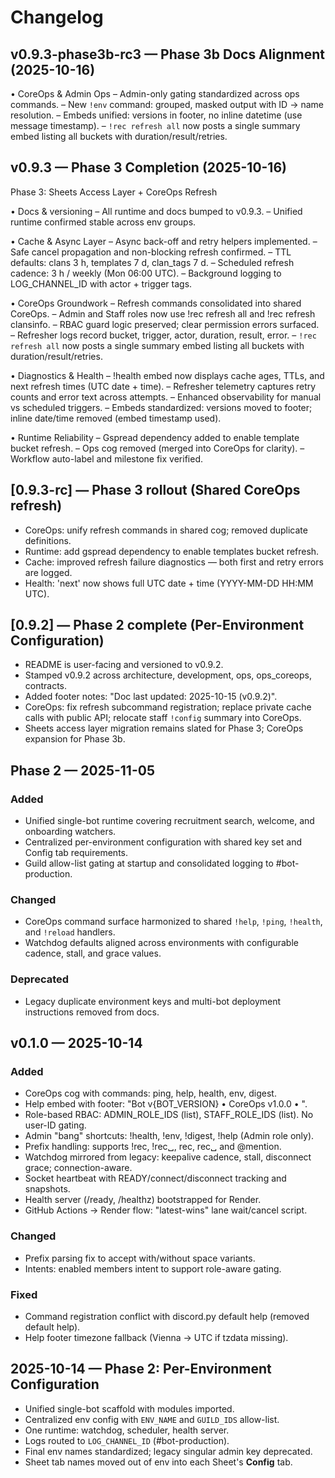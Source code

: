 # Changelog

## v0.9.3-phase3b-rc3 — Phase 3b Docs Alignment (2025-10-16)

• CoreOps & Admin Ops
– Admin-only gating standardized across ops commands.
– New `!env` command: grouped, masked output with ID → name resolution.
– Embeds unified: versions in footer, no inline datetime (use message timestamp).
– `!rec refresh all` now posts a single summary embed listing all buckets with duration/result/retries.

## v0.9.3 — Phase 3 Completion (2025-10-16)

Phase 3: Sheets Access Layer + CoreOps Refresh

• Docs & versioning
– All runtime and docs bumped to v0.9.3.
– Unified runtime confirmed stable across env groups.

• Cache & Async Layer
– Async back-off and retry helpers implemented.
– Safe cancel propagation and non-blocking refresh confirmed.
– TTL defaults: clans 3 h, templates 7 d, clan_tags 7 d.
– Scheduled refresh cadence: 3 h / weekly (Mon 06:00 UTC).
– Background logging to LOG_CHANNEL_ID with actor + trigger tags.

• CoreOps Groundwork
– Refresh commands consolidated into shared CoreOps.
– Admin and Staff roles now use !rec refresh all and !rec refresh clansinfo.
– RBAC guard logic preserved; clear permission errors surfaced.
– Refresher logs record bucket, trigger, actor, duration, result, error.
– `!rec refresh all` now posts a single summary embed listing all buckets with duration/result/retries.

• Diagnostics & Health
– !health embed now displays cache ages, TTLs, and next refresh times (UTC date + time).
– Refresher telemetry captures retry counts and error text across attempts.
– Enhanced observability for manual vs scheduled triggers.
– Embeds standardized: versions moved to footer; inline date/time removed (embed timestamp used).

• Runtime Reliability
– Gspread dependency added to enable template bucket refresh.
– Ops cog removed (merged into CoreOps for clarity).
– Workflow auto-label and milestone fix verified.

## [0.9.3-rc] — Phase 3 rollout (Shared CoreOps refresh)

- CoreOps: unify refresh commands in shared cog; removed duplicate definitions.
- Runtime: add gspread dependency to enable templates bucket refresh.
- Cache: improved refresh failure diagnostics — both first and retry errors are logged.
- Health: 'next' now shows full UTC date + time (YYYY-MM-DD HH:MM UTC).

## [0.9.2] — Phase 2 complete (Per-Environment Configuration)

- README is user-facing and versioned to v0.9.2.
- Stamped v0.9.2 across architecture, development, ops, ops_coreops, contracts.
- Added footer notes: "Doc last updated: 2025-10-15 (v0.9.2)".
- CoreOps: fix refresh subcommand registration; replace private cache calls with public API; relocate staff `!config` summary into CoreOps.
- Sheets access layer migration remains slated for Phase 3; CoreOps expansion for Phase 3b.

## Phase 2 — 2025-11-05

### Added
- Unified single-bot runtime covering recruitment search, welcome, and onboarding watchers.
- Centralized per-environment configuration with shared key set and Config tab requirements.
- Guild allow-list gating at startup and consolidated logging to #bot-production.

### Changed
- CoreOps command surface harmonized to shared `!help`, `!ping`, `!health`, and `!reload` handlers.
- Watchdog defaults aligned across environments with configurable cadence, stall, and grace values.

### Deprecated
- Legacy duplicate environment keys and multi-bot deployment instructions removed from docs.

## v0.1.0 — 2025-10-14

### Added
- CoreOps cog with commands: ping, help, health, env, digest.
- Help embed with footer: "Bot v{BOT_VERSION} • CoreOps v1.0.0 • <Vienna or UTC time>".
- Role-based RBAC: ADMIN_ROLE_IDS (list), STAFF_ROLE_IDS (list). No user-ID gating.
- Admin "bang" shortcuts: !health, !env, !digest, !help (Admin role only).
- Prefix handling: supports !rec, !rec␣, rec, rec␣ and @mention.
- Watchdog mirrored from legacy: keepalive cadence, stall, disconnect grace; connection-aware.
- Socket heartbeat with READY/connect/disconnect tracking and snapshots.
- Health server (/ready, /healthz) bootstrapped for Render.
- GitHub Actions → Render flow: "latest-wins" lane wait/cancel script.

### Changed
- Prefix parsing fix to accept with/without space variants.
- Intents: enabled members intent to support role-aware gating.

### Fixed
- Command registration conflict with discord.py default help (removed default help).
- Help footer timezone fallback (Vienna → UTC if tzdata missing).

## 2025-10-14 — Phase 2: Per-Environment Configuration
- Unified single-bot scaffold with modules imported.
- Centralized env config with `ENV_NAME` and `GUILD_IDS` allow-list.
- One runtime: watchdog, scheduler, health server.
- Logs routed to `LOG_CHANNEL_ID` (#bot-production).
- Final env names standardized; legacy singular admin key deprecated.
- Sheet tab names moved out of env into each Sheet's **Config** tab.
